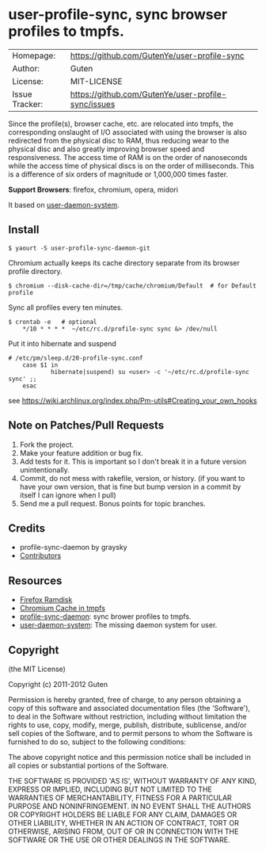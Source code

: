 user-profile-sync,  sync browser profiles to tmpfs.
==================================================

|                |                                                     |
|----------------|-----------------------------------------------------|
| Homepage:      |  https://github.com/GutenYe/user-profile-sync       |
| Author:	       | Guten                                               |
| License:       | MIT-LICENSE                                         |
| Issue Tracker: | https://github.com/GutenYe/user-profile-sync/issues |

Since the profile(s), browser cache, etc. are relocated into tmpfs, the corresponding onslaught of I/O associated with using the browser is also redirected from the physical disc to RAM, thus reducing wear to the physical disc and also greatly improving browser speed and responsiveness. The access time of RAM is on the order of nanoseconds while the access time of physical discs is on the order of milliseconds. This is a difference of six orders of magnitude or 1,000,000 times faster. 

**Support Browsers**: firefox, chromium, opera, midori

It based on [user-daemon-system](https://github.com/GutenYe/user-daemon-system).

Install
-------

	$ yaourt -S user-profile-sync-daemon-git

Chromium actually keeps its cache directory separate from its browser profile directory.

	$ chromium --disk-cache-dir=/tmp/cache/chromium/Default  # for Default profile

Sync all profiles every ten minutes.

	$ crontab -e   # optional
		*/10 * * * *  ~/etc/rc.d/profile-sync sync &> /dev/null

Put it into hibernate and suspend

	# /etc/pm/sleep.d/20-profile-sync.conf
		case $1 in
				hibernate|suspend) su <user> -c '~/etc/rc.d/profile-sync sync' ;;
		esac

see https://wiki.archlinux.org/index.php/Pm-utils#Creating_your_own_hooks

Note on Patches/Pull Requests
-----------------------------

1. Fork the project.
2. Make your feature addition or bug fix.
3. Add tests for it. This is important so I don't break it in a future version unintentionally.
4. Commit, do not mess with rakefile, version, or history. (if you want to have your own version, that is fine but bump version in a commit by itself I can ignore when I pull)
5. Send me a pull request. Bonus points for topic branches.

Credits
-------

* profile-sync-daemon by graysky 
* [Contributors](https://github.com/GutenYe/user-profile-sync/contributors)

Resources
--------

* [Firefox Ramdisk](https://wiki.archlinux.org/index.php/Firefox_Ramdisk) 
* [Chromium Cache in tmpfs](https://wiki.archlinux.org/index.php/Chromium_Tips_and_Tweaks#Cache_in_tmpfs)
* [profile-sync-daemon](https://bbs.archlinux.org/viewtopic.php?pid=1026974): sync brower profiles to tmpfs.
* [user-daemon-system](https://github.com/GutenYe/user-daemon-system): The missing daemon system for user.

Copyright
---------

(the MIT License)

Copyright (c) 2011-2012 Guten

Permission is hereby granted, free of charge, to any person obtaining a copy of this software and associated documentation files (the 'Software'), to deal in the Software without restriction, including without limitation the rights to use, copy, modify, merge, publish, distribute, sublicense, and/or sell copies of the Software, and to permit persons to whom the Software is furnished to do so, subject to the following conditions:

The above copyright notice and this permission notice shall be included in all copies or substantial portions of the Software.

THE SOFTWARE IS PROVIDED 'AS IS', WITHOUT WARRANTY OF ANY KIND, EXPRESS OR IMPLIED, INCLUDING BUT NOT LIMITED TO THE WARRANTIES OF MERCHANTABILITY, FITNESS FOR A PARTICULAR PURPOSE AND NONINFRINGEMENT.  IN NO EVENT SHALL THE AUTHORS OR COPYRIGHT HOLDERS BE LIABLE FOR ANY CLAIM, DAMAGES OR OTHER LIABILITY, WHETHER IN AN ACTION OF CONTRACT, TORT OR OTHERWISE, ARISING FROM, OUT OF OR IN CONNECTION WITH THE SOFTWARE OR THE USE OR OTHER DEALINGS IN THE SOFTWARE.
